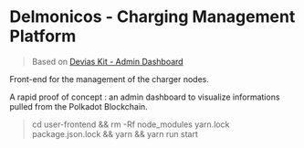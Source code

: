 # Delmonicos - Charging Management Platform

> Based on [Devias Kit - Admin Dashboard](https://react-material-dashboard.devias.io/) 

Front-end for the management of the charger nodes.

A rapid proof of concept : an admin dashboard to visualize informations pulled from the Polkadot Blockchain.

> cd user-frontend && rm -Rf node_modules yarn.lock package.json.lock && yarn && yarn run start
